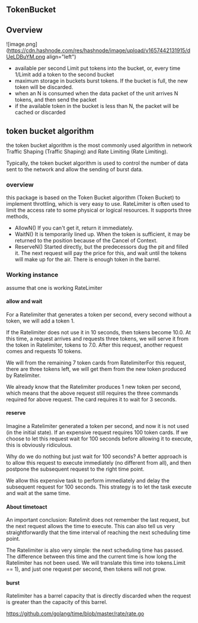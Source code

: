 ## TokenBucket


## Overview
![image.png](https://cdn.hashnode.com/res/hashnode/image/upload/v1657442131915/dUeLDBuYM.png align="left")



- available per second Limit put tokens into the bucket, or, every time 1/Limit add a token to the second bucket 
- maximum storage in buckets burst tokens. If the bucket is full, the new token will be discarded. 
- when an N is consumed when the data packet of the unit arrives N tokens, and then send the packet 
- if the available token in the bucket is less than N, the packet will be cached or discarded 

## token bucket algorithm 

the token bucket algorithm is the most commonly used algorithm in network Traffic Shaping (Traffic Shaping) and Rate Limiting (Rate Limiting). 

Typically, the token bucket algorithm is used to control the number of data sent to the network and allow the sending of burst data. 

### overview 

this package is based on the Token Bucket algorithm (Token Bucket) to implement throttling, which is very easy to use. RateLimiter is often used to limit the access rate to some physical or logical resources. It supports three methods, 

- AllowN() If you can't get it, return it immediately.
- WaitN() It is temporarily lined up. When the token is sufficient, it may be returned to the position because of the Cancel of Context.
- ReserveN() Started directly, but the predecessors dug the pit and filled it. The next request will pay the price for this, and wait until the tokens will make up for the air. There is enough token in the barrel.

### Working instance 
assume that one is working RateLimiter 

#### allow and wait 
For a Ratelimiter that generates a token per second, every second without a token, we will add a token 1.

 If the Ratelimiter does not use it in 10 seconds, then tokens become 10.0. At this time, a request arrives and requests three tokens, we will serve it from the token in Ratelimiter, tokens to 7.0. After this request, another request comes and requests 10 tokens.

 We will from the remaining 7 token cards from RatelimiterFor this request, there are three tokens left, we will get them from the new token produced by Ratelimiter. 

We already know that the Ratelimiter produces 1 new token per second, which means that the above request still requires the three commands required for above request. The card requires it to wait for 3 seconds.

#### reserve
Imagine a Ratelimiter generated a token per second, and now it is not used (in the initial state). If an expensive request requires 100 token cards. If we choose to let this request wait for 100 seconds before allowing it to execute, this is obviously ridiculous. 

Why do we do nothing but just wait for 100 seconds? A better approach is to allow this request to execute immediately (no different from all), and then postpone the subsequent request to the right time point. 

We allow this expensive task to perform immediately and delay the subsequent request for 100 seconds. This strategy is to let the task execute and wait at the same time.

#### About timetoact
An important conclusion: Ratelimit does not remember the last request, but the next request allows the time to execute. This can also tell us very straightforwardly that the time interval of reaching the next scheduling time point. 

The Ratelimiter is also very simple: the next scheduling time has passed. The difference between this time and the current time is how long the Ratelimiter has not been used. We will translate this time into tokens.Limit == 1), and just one request per second, then tokens will not grow.

#### burst
Ratelimiter has a barrel capacity that is directly discarded when the request is greater than the capacity of this barrel.

https://github.com/golang/time/blob/master/rate/rate.go

